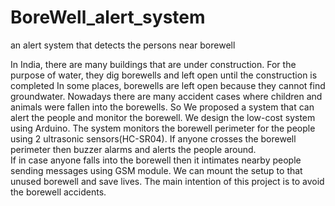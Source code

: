 # BoreWell_alert_system
an alert system that detects the persons near borewell

In India, there are many buildings that are under construction. For the purpose of water, 
they dig borewells and left open until the construction is completed In some places, 
borewells are left open because they cannot find groundwater. 
Nowadays there are many accident cases where children and animals were fallen into the borewells. 
So We proposed a system that can alert the people and monitor the borewell. We design the low-cost system using Arduino. 
The system monitors the borewell perimeter for the people using 2 ultrasonic sensors(HC-SR04).
If anyone crosses the borewell perimeter then buzzer alarms and alerts the people around.  
If in case anyone falls into the borewell then it intimates nearby people sending messages using GSM module.
We can mount the setup to that unused borewell and save lives. The main intention of this project is to avoid the borewell accidents.
